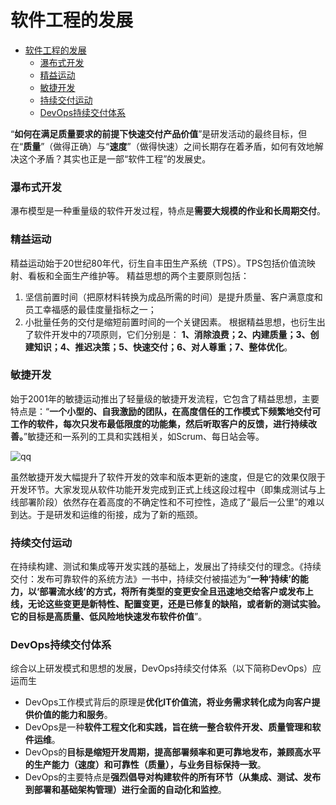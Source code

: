 软件工程的发展
=============
- [软件工程的发展](#软件工程的发展)
    - [瀑布式开发](#瀑布式开发)
    - [精益运动](#精益运动)
    - [敏捷开发](#敏捷开发)
    - [持续交付运动](#持续交付运动)
    - [DevOps持续交付体系](#devops持续交付体系)

“**如何在满足质量要求的前提下快速交付产品价值**”是研发活动的最终目标，但在“**质量**”（做得正确）与“**速度**”（做得快速）之间长期存在着矛盾，如何有效地解决这个矛盾？其实也正是一部“软件工程”的发展史。

### 瀑布式开发
瀑布模型是一种重量级的软件开发过程，特点是**需要大规模的作业和长周期交付**。
### 精益运动
精益运动始于20世纪80年代，衍生自丰田生产系统（TPS）。TPS包括价值流映射、看板和全面生产维护等。
精益思想的两个主要原则包括：
1. 坚信前置时间（把原材料转换为成品所需的时间）是提升质量、客户满意度和员工幸福感的最佳度量指标之一；
2. 小批量任务的交付是缩短前置时间的一个关键因素。
根据精益思想，也衍生出了软件开发中的7项原则，它们分别是：
**1、消除浪费；2、内建质量；3、创建知识；4、推迟决策；5、快速交付；6、对人尊重；7、整体优化**。
### 敏捷开发
始于2001年的敏捷运动推出了轻量级的敏捷开发流程，它包含了精益思想，主要特点是：“**一个小型的、自我激励的团队，在高度信任的工作模式下频繁地交付可工作的软件，每次只发布最低限度的功能集，然后听取客户的反馈，进行持续改善。**”敏捷还和一系列的工具和实践相关，如Scrum、每日站会等。

![qq](https://thumbnail8.baidupcs.com/thumbnail/7368fa6f1pff931e9f552b5c52c94ba6?fid=1495796980-250528-1015254830532272&time=1654322400&rt=yt&sign=FDTAER-DCb740ccc5511e5e8fedcff06b081203-owa70hOdFyjBntKSBJV10jmvC1Y%3D&expires=24h&chkv=0&chkbd=0&chkpc=&dp-logid=3220260080&dp-callid=0&size=c1920_u1080&quality=90&vuk=-&ft=video&autopolicy=1)

虽然敏捷开发大幅提升了软件开发的效率和版本更新的速度，但是它的效果仅限于开发环节。大家发现从软件功能开发完成到正式上线这段过程中（即集成测试与上线部署阶段）依然存在着高度的不确定性和不可控性，造成了“最后一公里”的难以到达。于是研发和运维的衔接，成为了新的瓶颈。
### 持续交付运动
在持续构建、测试和集成等开发实践的基础上，发展出了持续交付的理念。《持续交付：发布可靠软件的系统方法》一书中，持续交付被描述为“**一种‘持续’的能力，以‘部署流水线’的方式，将所有类型的变更安全且迅速地交给客户或发布上线，无论这些变更是新特性、配置变更，还是已修复的缺陷，或者新的测试实验。它的目标是高质量、低风险地快速发布软件价值**”。

### DevOps持续交付体系
综合以上研发模式和思想的发展，DevOps持续交付体系（以下简称DevOps）应运而生
- DevOps工作模式背后的原理是**优化IT价值流，将业务需求转化成为向客户提供价值的能力和服务**。
- DevOps是一种**软件工程文化和实践，旨在统一整合软件开发、质量管理和软件运维**。
- DevOps的**目标是缩短开发周期，提高部署频率和更可靠地发布，兼顾高水平的生产能力（速度）和可靠性（质量），与业务目标保持一致**。
- DevOps的主要特点是**强烈倡导对构建软件的所有环节（从集成、测试、发布到部署和基础架构管理）进行全面的自动化和监控**。